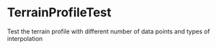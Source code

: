 # TerrainProfileTest
Test the terrain profile with different number of data points and types of interpolation
